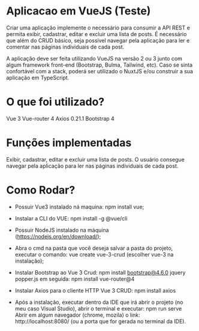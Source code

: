 # Aplicacao em VueJS (Teste)

Criar uma aplicação implemente o necessário para consumir a API REST e permita exibir, cadastrar, editar e excluir uma lista de posts. É necessário que além do CRUD básico, seja possível navegar pela aplicação para ler e comentar nas páginas individuais de cada post.

A aplicação deve ser feita utilizando VueJS na versão 2 ou 3 junto com algum framework front-end (Bootstrap, Bulma, Tailwind, etc). Caso se sinta confortável com a stack, poderá ser utilizado o NuxtJS e/ou construir a sua aplicação em TypeScript.

# O que foi utilizado?

Vue 3
Vue-router 4
Axios 0.21.1
Bootstrap 4

# Funções implementadas

Exibir, cadastrar, editar e excluir uma lista de posts. 
O usuário consegue navegar pela aplicação para ler nas páginas individuais de cada post.

# Como Rodar?

* Possuir Vue3 instalado ná maquina: npm install vue;

* Instalar a CLI do VUE: npm install -g @vue/cli

* Possuir NodeJS instalado na máquina (https://nodejs.org/en/download/);

* Abra o cmd na pasta que você deseja salvar a pasta do projeto, executar o comando:
vue create vue-3-crud (escolher vue-3 na instalação);

* Instalar Bootstrap ao Vue 3 Crud: npm install bootstrap@4.6.0 jquery popper.js
em seguida: npm install vue-router@4

* Instalar Axios para o cliente HTTP Vue 3 CRUD: npm install axios

* Após a instalação, executar dentro da IDE que irá abrir o projeto (no meu caso Visual Studio), abrir o terminal e executar: npm run serve
Abrir em algum navegador (chrome, mozila) o link: http://localhost:8080/ (ou a porta que for gerada no terminal da IDE).
